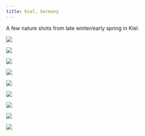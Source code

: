 ```yaml
---
title: Kiel, Germany
---
```


A few nature shots from late winter/early spring in Kiel.

![](/photos/kiel/IMG_0186.jpg)

![](/photos/kiel/IMG_0187.jpg)

![](/photos/kiel/IMG_0191.jpg)

![](/photos/kiel/IMG_0279.jpg)

![](/photos/kiel/IMG_0198.jpg)

![](/photos/kiel/IMG_0199.jpg)

![](/photos/kiel/IMG_0204.jpg)

![](/photos/kiel/IMG_0207.jpg)

![](/photos/kiel/IMG_0210.jpg)
